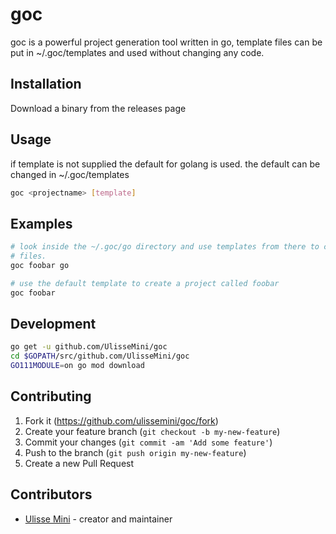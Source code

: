 # goc
goc is a powerful project generation tool written in go,
template files can be put in ~/.goc/templates and used without changing any code.

## Installation
Download a binary from the releases page

## Usage
if template is not supplied the default for golang is used.
the default can be changed in ~/.goc/templates
```bash
goc <projectname> [template]
```

## Examples
```bash
# look inside the ~/.goc/go directory and use templates from there to create
# files.
goc foobar go
```

```bash
# use the default template to create a project called foobar
goc foobar
```

## Development
```bash
go get -u github.com/UlisseMini/goc
cd $GOPATH/src/github.com/UlisseMini/goc
GO111MODULE=on go mod download
```

## Contributing

1. Fork it (<https://github.com/ulissemini/goc/fork>)
2. Create your feature branch (`git checkout -b my-new-feature`)
3. Commit your changes (`git commit -am 'Add some feature'`)
4. Push to the branch (`git push origin my-new-feature`)
5. Create a new Pull Request

## Contributors

- [Ulisse Mini](https://github.com/UlisseMini) - creator and maintainer

